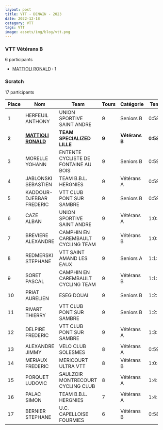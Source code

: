 ```yaml
---
layout: post
title: VTT - DENAIN - 2023
date: 2022-12-18
category: VTT
tags: VTT
image: assets/img/blog/vtt.png
---
```


### VTT Vétérans B
6 participants
- [MATTIOLI RONALD](https://teamspecializedlille.cc/coureurs/mattiolironald) : 1

### Scratch
17 participants

| Place | Nom | Team | Tours | Catégorie | Temps |
|---|---|---|---|---|---|
| 1 | HERFEUIL ANTHONY | UNION SPORTIVE SAINT ANDRE | 9 | Seniors B | 0:58:26 | 
| **2** | **[MATTIOLI RONALD](https://teamspecializedlille.cc/coureurs/mattiolironald)** | **TEAM SPECIALIZED LILLE** | **9** | **Vétérans B** | **0:58:46** | 
| 3 | MORELLE YOHANN | ENTENTE CYCLISTE DE FONTAINE AU BOIS | 9 | Seniors B | 0:59:2 | 
| 4 | JABLONSKI SEBASTIEN | TEAM B.B.L. HERGNIES | 9 | Vétérans A | 0:59:14 | 
| 5 | KADDOUR-DJEBBAR FREDERIC | VTT  CLUB PONT SUR SAMBRE | 9 | Seniors B | 0:59:50 | 
| 6 | CAZE ALBAN | UNION SPORTIVE SAINT ANDRE | 9 | Vétérans A | 1:0:8 | 
| 7 | BREVIERE ALEXANDRE | CAMPHIN EN CAREMBAULT CYCLING TEAM | 9 | Vétérans B | 1:0:57 | 
| 8 | REDMERSKI STEPHANE | VTT SAINT AMAND LES EAUX | 9 | Seniors A | 1:1:1 | 
| 9 | SORET PASCAL | CAMPHIN EN CAREMBAULT CYCLING TEAM | 9 | Vétérans B | 1:1:10 | 
| 10 | PRIAT AURELIEN | ESEG DOUAI | 9 | Seniors B | 1:2:11 | 
| 11 | RIVART THIERRY | VTT  CLUB PONT SUR SAMBRE | 9 | Seniors B | 1:2:15 | 
| 12 | DELPIRE FREDERIC | VTT  CLUB PONT SUR SAMBRE | 9 | Vétérans A | 1:3:24 | 
| 13 | ALEXANDRE JIMMY | VELO CLUB SOLESMES | 8 | Vétérans A | 0:59:43 | 
| 14 | MERIAUX FREDERIC | MERICOURT ULTRA VTT | 8 | Vétérans B | 1:0:40 | 
| 15 | PORQUET LUDOVIC | SAULZOIR MONTRECOURT CYCLING CLUB | 8 | Vétérans A | 1:4:39 | 
| 16 | PALAC SIMON | TEAM B.B.L. HERGNIES | 7 | Vétérans A | 1:4:2 | 
| 17 | BERNIER STEPHANE | U.C. CAPELLOISE FOURMIES | 6 | Vétérans B | 0:58:40 | 

